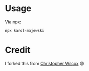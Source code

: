 # Usage

Via npx:

```sh
npx karol-majewski
```

# Credit

I forked this from [Christopher Wilcox](https://github.com/crwilcox) 😄

